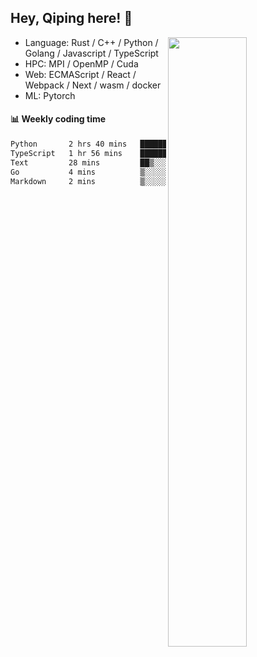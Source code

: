 

## Hey, Qiping here! :wave:

[<img align="right" width="50%" src="https://github-readme-stats.vercel.app/api?username=ppppqp&theme=dark&show_icons=true">](https://metrics.lecoq.io/ppppqp?template=classic)



-   Language: Rust / C++ / Python / Golang / Javascript / TypeScript
-   HPC: MPI / OpenMP / Cuda
-   Web: ECMAScript / React / Webpack / Next / wasm / docker
-   ML: Pytorch



#### :bar_chart: Weekly coding time

<!--START_SECTION:waka-->

```txt
Python       2 hrs 40 mins   ████████████▓░░░░░░░░░░░░   51.03 %
TypeScript   1 hr 56 mins    █████████▒░░░░░░░░░░░░░░░   37.05 %
Text         28 mins         ██▒░░░░░░░░░░░░░░░░░░░░░░   09.14 %
Go           4 mins          ▒░░░░░░░░░░░░░░░░░░░░░░░░   01.42 %
Markdown     2 mins          ▒░░░░░░░░░░░░░░░░░░░░░░░░   00.74 %
```

<!--END_SECTION:waka-->
